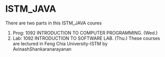 # ISTM_JAVA
There are two parts in this ISTM_JAVA coures
  1. Prog: 1092 INTRODUCTION TO COMPUTER PROGRAMMING. (Wed.)
  2. Lab: 1092 INTRODUCTION TO SOFTWARE LAB. (Thu.)
These courses are lectured in Feng Chia University-ISTM by AvinashShankaranarayanan
